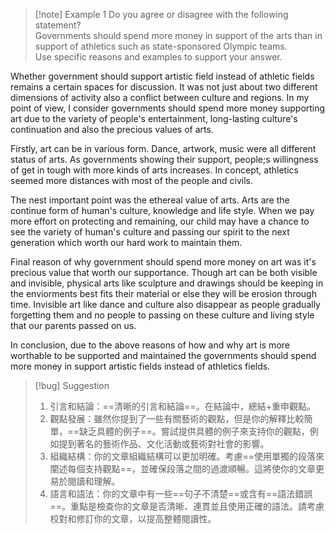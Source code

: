 
>[!note] Example 1
>Do you agree or disagree with the following statement?  
Governments should spend more money in support of the arts than in support of athletics such as state-sponsored Olympic teams.  
Use specific reasons and examples to support your answer.

Whether government should support artistic field instead of athletic fields remains a certain spaces for discussion. It was not just about two different dimensions of activity also a conflict between culture and regions. In my point of view, I consider governments should spend more money supporting art due to the variety of people's entertainment, long-lasting culture's continuation and also the precious values of arts.  
  
Firstly, art can be in various form. Dance, artwork, music were all different status of arts. As governments showing their support, people;s willingness of get in tough with more kinds of arts increases. In concept, athletics seemed more distances with most of the people and civils.  
  
The nest important point was the ethereal value of arts. Arts are the continue form of human's culture, knowledge and life style. When we pay more effort on protecting and remaining, our child may have a chance to see the variety of human's culture and passing our spirit to the next generation which worth our hard work to maintain them.  
  
Final reason of why government should spend more money on art was it's precious value that worth our supportance. Though art can be both visible and invisible, physical arts like sculpture and drawings should be keeping in the enviorments best fits their material or else they will be erosion through time. Invisible art like dance and culture also disappear as people gradually forgetting them and no people to passing on these culture and living style that our parents passed on us.  
  
In conclusion, due to the above reasons of how and why art is more worthable to be supported and maintained the governments should spend more money in support artistic fields instead of athletics fields.

>[!bug] Suggestion
>1. 引言和結論：==清晰的引言和結論==。在結論中，總結+重申觀點。
>2. 觀點發展：雖然你提到了一些有關藝術的觀點，但是你的解釋比較簡單，==缺乏具體的例子==。嘗試提供具體的例子來支持你的觀點，例如提到著名的藝術作品、文化活動或藝術對社會的影響。
>3. 組織結構：你的文章組織結構可以更加明確。考慮==使用單獨的段落來闡述每個支持觀點==，並確保段落之間的過渡順暢。這將使你的文章更易於閱讀和理解。
>4. 語言和語法：你的文章中有一些==句子不清楚==或含有==語法錯誤==。重點是檢查你的文章是否清晰、連貫並且使用正確的語法。請考慮校對和修訂你的文章，以提高整體閱讀性。




